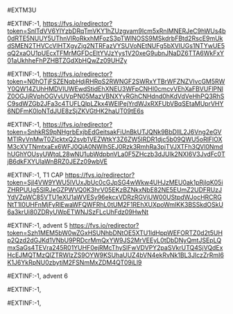#EXTM3U

#EXTINF:-1, 
https://fvs.io/redirector?token=SnlTdVV6YlYzbDRqTmVKY1hZUzgvam9Icm5xRnlMNERJeC9hWUs4b0dRTE5NUUY5UThnVlRoRkxhMFozS3pTWlNOSS9MSkdrbFBtd2RscE9mUkdSMEN2THVCcVlHTXgyZjg2NTRFazVYSUVoNEtNUFg5bXVIUGs1NTYwUE5qQ2xaOU1pUEcxTFMrMGFDcEltYVJzYys1V20xeG9ubnJNaDZ6TTA6WkFxY01aUkhheFhPZHBTZGdXbHQwZz09UHZy

#EXTINF:-1,
https://fvs.io/redirector?token=N0hOTjFSZENqbHdjRHRpS2RWNGF2SWRxYTBrWFZNZVIvcGM5RWY0QW14ZUhHMDVIUWEwdStidEhXNEU3WFpCNHI0cmcvVEhXaFBVUFlPNlZ0OGJjRVphOGVvUVpPN05MazVBNXYyRGhCNHdnd0hKdVdVeHhPQ3RhSC9sdWZGb2JFa3c4TUFLQlpLZkx4WElPejYrdWJxRXFUbVBqSEtaMUprVHY6NDFmK0loNTdJUE8zSjZKVGtHK2haUT09tE6s

#EXTINF:-1,
https://fvs.io/redirector?token=SnhkRS9pNHgrbExjbEdGeitsakFiUnBkUTJQNk9BbDlIL2J6Vng2eGVMTlRyVnMwT0ZicktxQ2svb1VEZWtkY3Z6ZW5IRDR1djc5b09QWU5oRlFlOXM3cXVTNmtxaEx6WFJ0QjA0NWlhSEJ0Rzk3RmhRa3pjTVJXTFh3QVl0NmdhUGhYOUsyUWtqL28wNU1ubWdpbnVLa0F5ZHczb3dJUlk2NXI6V3JvdFc0TjB6dkFXYUlaWnBRZ0JEZz09wbVE

#EXTINF:-1, T1 CAP
https://fvs.io/redirector?token=SjI4VW9YWU5lVUxJbUc0cGJpSG4wWkw4UHJzMEU0ak1pRjlqK05iZHRPUUg5SlRJeGZPWVQ0K3hrV05EKzBZNkxNbE82NE5EUmZ2UDFRUzJYdVZpWC85VTU1eXU1aWVESy96ekcxVDRzRGViUW00UStpdWJocHRCRGNtT1I0UHFnMjFyRlEwaWFQWFRhL0tUM2F1REhXUXpoWmlKK3BSSkdOSkU6a3krUi80ZDRyUWpETWNJSzFLcUhFdz09HwNt

#EXTINF:-1, advent 5
https://fvs.io/redirector?token=Szh1MEM5bW0wZGxHSUNhbDNtOE5XTU1ldHppWEFORTZ0d2t5UHp2Qzd2dGJKd1VNbU9PRDcrMmQxYW9JS2MrVEEyL0tDbDNyQmtJSEpLQmxSaGs4TEVra245R01YUHF0ejRMcThySlFwVDVPY2paSVkrUTQ4SjVQdExHcEJMQTMzQlZTRWlzZS9OYW9KSUhaUUZ4bVN4ekRvNk1BL3JlczZrRmI6K1J6YkRpNU0zbytiM2FSNmMxZDM4QT09iLl9

#EXTINF:-1, advent 6

#EXTINF:-1,


#EXTINF:-1,

